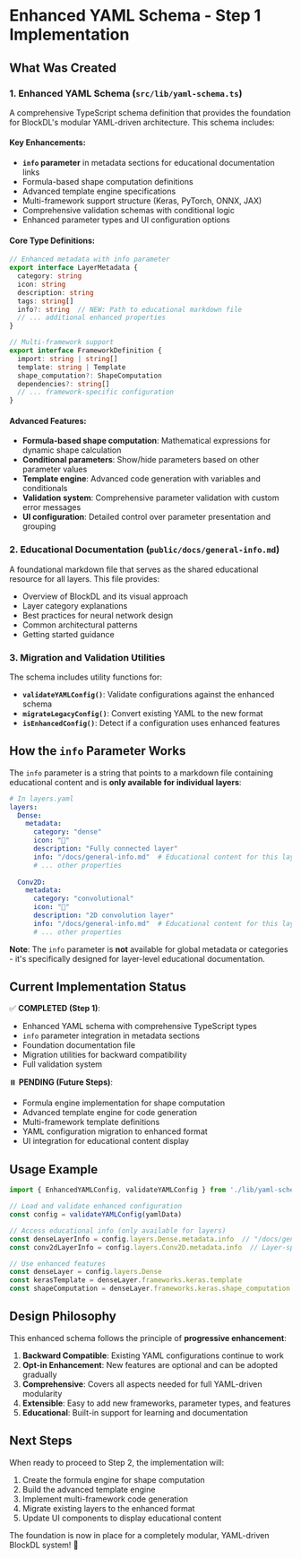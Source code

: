 # Enhanced YAML Schema - Step 1 Implementation

## What Was Created

### 1. Enhanced YAML Schema (`src/lib/yaml-schema.ts`)

A comprehensive TypeScript schema definition that provides the foundation for BlockDL's modular YAML-driven architecture. This schema includes:

#### Key Enhancements:
- **`info` parameter** in metadata sections for educational documentation links
- Formula-based shape computation definitions  
- Advanced template engine specifications
- Multi-framework support structure (Keras, PyTorch, ONNX, JAX)
- Comprehensive validation schemas with conditional logic
- Enhanced parameter types and UI configuration options

#### Core Type Definitions:
```typescript
// Enhanced metadata with info parameter
export interface LayerMetadata {
  category: string
  icon: string
  description: string
  tags: string[]
  info?: string  // NEW: Path to educational markdown file
  // ... additional enhanced properties
}

// Multi-framework support
export interface FrameworkDefinition {
  import: string | string[]
  template: string | Template
  shape_computation?: ShapeComputation
  dependencies?: string[]
  // ... framework-specific configuration
}
```

#### Advanced Features:
- **Formula-based shape computation**: Mathematical expressions for dynamic shape calculation
- **Conditional parameters**: Show/hide parameters based on other parameter values
- **Template engine**: Advanced code generation with variables and conditionals
- **Validation system**: Comprehensive parameter validation with custom error messages
- **UI configuration**: Detailed control over parameter presentation and grouping

### 2. Educational Documentation (`public/docs/general-info.md`)

A foundational markdown file that serves as the shared educational resource for all layers. This file provides:

- Overview of BlockDL and its visual approach
- Layer category explanations
- Best practices for neural network design
- Common architectural patterns
- Getting started guidance

### 3. Migration and Validation Utilities

The schema includes utility functions for:
- **`validateYAMLConfig()`**: Validate configurations against the enhanced schema
- **`migrateLegacyConfig()`**: Convert existing YAML to the new format
- **`isEnhancedConfig()`**: Detect if a configuration uses enhanced features

## How the `info` Parameter Works

The `info` parameter is a string that points to a markdown file containing educational content and is **only available for individual layers**:

```yaml
# In layers.yaml
layers:
  Dense:
    metadata:
      category: "dense"
      icon: "🔗"
      description: "Fully connected layer"
      info: "/docs/general-info.md"  # Educational content for this layer
      # ... other properties
      
  Conv2D:
    metadata:
      category: "convolutional"
      icon: "🔲"
      description: "2D convolution layer"
      info: "/docs/general-info.md"  # Educational content for this layer
      # ... other properties
```

**Note**: The `info` parameter is **not** available for global metadata or categories - it's specifically designed for layer-level educational documentation.

## Current Implementation Status

✅ **COMPLETED (Step 1)**:
- Enhanced YAML schema with comprehensive TypeScript types
- `info` parameter integration in metadata sections
- Foundation documentation file
- Migration utilities for backward compatibility
- Full validation system

⏸️ **PENDING (Future Steps)**:
- Formula engine implementation for shape computation
- Advanced template engine for code generation  
- Multi-framework template definitions
- YAML configuration migration to enhanced format
- UI integration for educational content display

## Usage Example

```typescript
import { EnhancedYAMLConfig, validateYAMLConfig } from './lib/yaml-schema'

// Load and validate enhanced configuration
const config = validateYAMLConfig(yamlData)

// Access educational info (only available for layers)
const denseLayerInfo = config.layers.Dense.metadata.info  // "/docs/general-info.md"
const conv2dLayerInfo = config.layers.Conv2D.metadata.info  // Layer-specific docs

// Use enhanced features
const denseLayer = config.layers.Dense
const kerasTemplate = denseLayer.frameworks.keras.template
const shapeComputation = denseLayer.frameworks.keras.shape_computation
```

## Design Philosophy

This enhanced schema follows the principle of **progressive enhancement**:

1. **Backward Compatible**: Existing YAML configurations continue to work
2. **Opt-in Enhancement**: New features are optional and can be adopted gradually  
3. **Comprehensive**: Covers all aspects needed for full YAML-driven modularity
4. **Extensible**: Easy to add new frameworks, parameter types, and features
5. **Educational**: Built-in support for learning and documentation

## Next Steps

When ready to proceed to Step 2, the implementation will:

1. Create the formula engine for shape computation
2. Build the advanced template engine  
3. Implement multi-framework code generation
4. Migrate existing layers to the enhanced format
5. Update UI components to display educational content

The foundation is now in place for a completely modular, YAML-driven BlockDL system! 🎉
